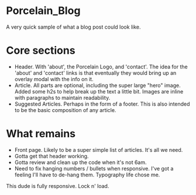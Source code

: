 # Porcelain_Blog

A very quick sample of what a blog post could look like.

# Core sections
- Header. With 'about', the Porcelain Logo, and 'contact'. The idea for the 'about' and 'contact' links is that eventually they would bring up an overlay modal with the info on it.
- Article. All parts are optional, including the super large "hero" image. Added some h2s to help break up the text a little bit. Images are inline with paragraphs to maintain readability.
- Suggested Articles. Perhaps in the form of a footer. This is also intended to be the basic composition of any article.

# What remains
- Front page. Likely to be a super simple list of articles. It's all we need.
- Gotta get that header working.
- Gotta review and clean up the code when it's not 6am.
- Need to fix hanging numbers / bullets when responsive. I've got a feeling I'll have to de-hang them. Typography life chose me.

This dude is fully responsive. Lock n' load.
